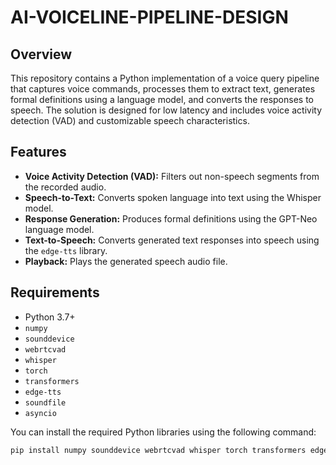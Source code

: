 # AI-VOICELINE-PIPELINE-DESIGN

## Overview

This repository contains a Python implementation of a voice query pipeline that captures voice commands, processes them to extract text, generates formal definitions using a language model, and converts the responses to speech. The solution is designed for low latency and includes voice activity detection (VAD) and customizable speech characteristics.

## Features

- **Voice Activity Detection (VAD):** Filters out non-speech segments from the recorded audio.
- **Speech-to-Text:** Converts spoken language into text using the Whisper model.
- **Response Generation:** Produces formal definitions using the GPT-Neo language model.
- **Text-to-Speech:** Converts generated text responses into speech using the `edge-tts` library.
- **Playback:** Plays the generated speech audio file.

## Requirements

- Python 3.7+
- `numpy`
- `sounddevice`
- `webrtcvad`
- `whisper`
- `torch`
- `transformers`
- `edge-tts`
- `soundfile`
- `asyncio`

You can install the required Python libraries using the following command:

```bash
pip install numpy sounddevice webrtcvad whisper torch transformers edge-tts soundfile
